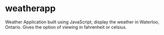 # weatherapp

Weather Application built using JavaScript, display the weather in Waterloo, Ontario. Gives the option of viewing in fahrenheit or celsius.

